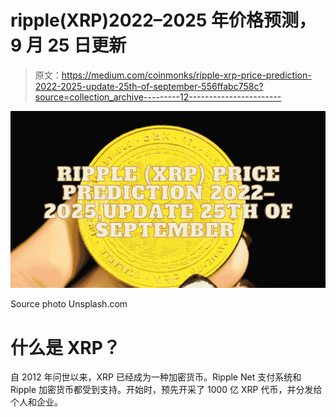 # ripple(XRP)2022–2025 年价格预测，9 月 25 日更新

> 原文：<https://medium.com/coinmonks/ripple-xrp-price-prediction-2022-2025-update-25th-of-september-556ffabc758c?source=collection_archive---------12----------------------->

![](img/9e64560521c227084d0b7e07e3aafc7a.png)

Source photo Unsplash.com

# 什么是 XRP？

自 2012 年问世以来，XRP 已经成为一种加密货币。Ripple Net 支付系统和 Ripple 加密货币都受到支持。开始时，预先开采了 1000 亿 XRP 代币，并分发给个人和企业。